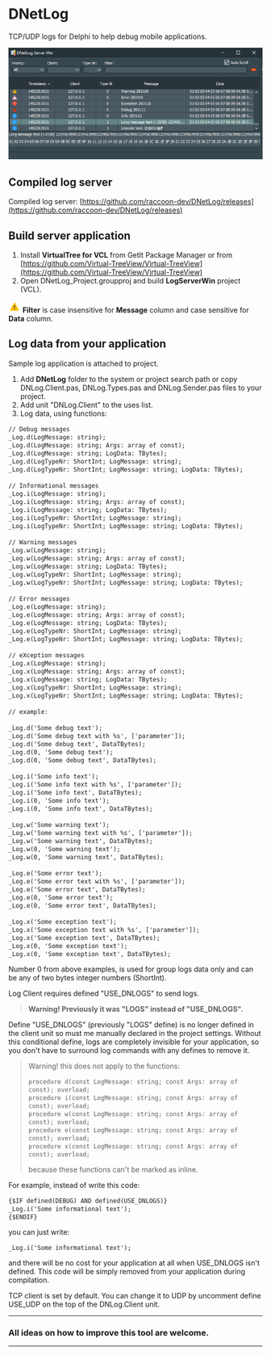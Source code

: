 # DNetLog
TCP/UDP logs for Delphi to help debug mobile applications.

![Server screenshot](/Img/server_screenshot.png?raw=true "Server screenshot")

## Compiled log server
Compiled log server:
[https://github.com/raccoon-dev/DNetLog/releases](https://github.com/raccoon-dev/DNetLog/releases)

## Build server application
1. Install **VirtualTree for VCL** from GetIt Package Manager or from [https://github.com/Virtual-TreeView/Virtual-TreeView](https://github.com/Virtual-TreeView/Virtual-TreeView)
2. Open DNetLog_Project.groupproj and build **LogServerWin** project (VCL).

![Warning!](/Img/warning_24px.png?raw=true "Warning!") **Filter** is case insensitive for **Message** column and case sensitive for **Data** column.

## Log data from your application
Sample log application is attached to project.

1. Add **DNetLog** folder to the system or project search path or copy DNLog.Client.pas, DNLog.Types.pas and DNLog.Sender.pas files to your project.
2. Add unit "DNLog.Client" to the uses list.
3. Log data, using functions:

```
// Debug messages
_Log.d(LogMessage: string);
_Log.d(LogMessage: string; Args: array of const);
_Log.d(LogMessage: string; LogData: TBytes);
_Log.d(LogTypeNr: ShortInt; LogMessage: string);
_Log.d(LogTypeNr: ShortInt; LogMessage: string; LogData: TBytes);

// Informational messages
_Log.i(LogMessage: string);
_Log.i(LogMessage: string; Args: array of const);
_Log.i(LogMessage: string; LogData: TBytes);
_Log.i(LogTypeNr: ShortInt; LogMessage: string);
_Log.i(LogTypeNr: ShortInt; LogMessage: string; LogData: TBytes);

// Warning messages
_Log.w(LogMessage: string);
_Log.w(LogMessage: string; Args: array of const);
_Log.w(LogMessage: string; LogData: TBytes);
_Log.w(LogTypeNr: ShortInt; LogMessage: string);
_Log.w(LogTypeNr: ShortInt; LogMessage: string; LogData: TBytes);

// Error messages
_Log.e(LogMessage: string);
_Log.e(LogMessage: string; Args: array of const);
_Log.e(LogMessage: string; LogData: TBytes);
_Log.e(LogTypeNr: ShortInt; LogMessage: string);
_Log.e(LogTypeNr: ShortInt; LogMessage: string; LogData: TBytes);

// eXception messages
_Log.x(LogMessage: string);
_Log.x(LogMessage: string; Args: array of const);
_Log.x(LogMessage: string; LogData: TBytes);
_Log.x(LogTypeNr: ShortInt; LogMessage: string);
_Log.x(LogTypeNr: ShortInt; LogMessage: string; LogData: TBytes);

// example:

_Log.d('Some debug text');
_Log.d('Some debug text with %s', ['parameter']);
_Log.d('Some debug text', DataTBytes);
_Log.d(0, 'Some debug text');
_Log.d(0, 'Some debug text', DataTBytes);

_Log.i('Some info text');
_Log.i('Some info text with %s', ['parameter']);
_Log.i('Some info text', DataTBytes);
_Log.i(0, 'Some info text');
_Log.i(0, 'Some info text', DataTBytes);

_Log.w('Some warning text');
_Log.w('Some warning text with %s', ['parameter']);
_Log.w('Some warning text', DataTBytes);
_Log.w(0, 'Some warning text');
_Log.w(0, 'Some warning text', DataTBytes);

_Log.e('Some error text');
_Log.e('Some error text with %s', ['parameter']);
_Log.e('Some error text', DataTBytes);
_Log.e(0, 'Some error text');
_Log.e(0, 'Some error text', DataTBytes);

_Log.x('Some exception text');
_Log.x('Some exception text with %s', ['parameter']);
_Log.x('Some exception text', DataTBytes);
_Log.x(0, 'Some exception text');
_Log.x(0, 'Some exception text', DataTBytes);
```

Number 0 from above examples, is used for group logs data only and can be any of two bytes integer numbers (ShortInt).

Log Client requires defined "USE\_DNLOGS" to send logs.

> **Warning! Previously it was "LOGS" instead of "USE\_DNLOGS".**

Define "USE\_DNLOGS" (previously "LOGS" define) is no longer defined in the client unit so must me manually declared in the project settings.
Without this conditional define, logs are completely invisible for your application, so you don't have to surround log commands with any defines to remove it.
> Warning! this does not apply to the functions:
> ```
> procedure d(const LogMessage: string; const Args: array of const); overload;
> procedure i(const LogMessage: string; const Args: array of const); overload;
> procedure w(const LogMessage: string; const Args: array of const); overload;
> procedure e(const LogMessage: string; const Args: array of const); overload;
> procedure x(const LogMessage: string; const Args: array of const); overload;
> ```
> because these functions can't be marked as inline.

For example, instead of write this code:
```
{$IF defined(DEBUG) AND defined(USE_DNLOGS)}
_Log.i('Some informational text');
{$ENDIF}
```
you can just write:
```
_Log.i('Some informational text');
```
and there will be no cost for your application at all when USE\_DNLOGS isn't defined. This code will be simply removed from your application during compilation.

TCP client is set by default. You can change it to UDP by uncomment define USE\_UDP on the top of the DNLog.Client unit.

---

### All ideas on how to improve this tool are welcome.

---

